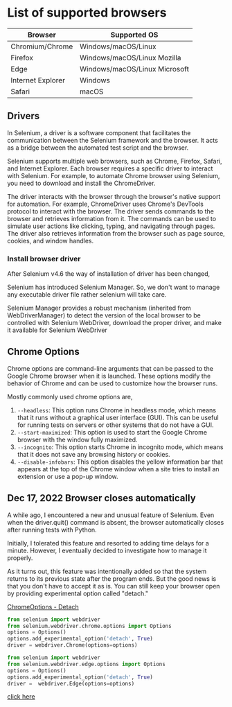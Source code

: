 # List of supported browsers

|Browser|Supported OS|
|-------|---------------|
|Chromium/Chrome|	Windows/macOS/Linux|
|Firefox|	Windows/macOS/Linux	Mozilla|
|Edge|	Windows/macOS/Linux	Microsoft|
|Internet Explorer|	Windows|
|Safari|	macOS|

## Drivers
In Selenium, a driver is a software component that facilitates the communication between the Selenium framework and the browser. It acts as a bridge between the automated test script and the browser.

Selenium supports multiple web browsers, such as Chrome, Firefox, Safari, and Internet Explorer. Each browser requires a specific driver to interact with Selenium. For example, to automate Chrome browser using Selenium, you need to download and install the ChromeDriver.

The driver interacts with the browser through the browser's native support for automation. For example, ChromeDriver uses Chrome's DevTools protocol to interact with the browser. The driver sends commands to the browser and retrieves information from it. The commands can be used to simulate user actions like clicking, typing, and navigating through pages. The driver also retrieves information from the browser such as page source, cookies, and window handles.

### Install browser driver
After Selenium v4.6 the way of installation of driver has been changed,

Selenium has introduced Selenium Manager. So, we don't want to manage any executable driver file rather selenium will take care.

Selenium Manager provides a robust mechanism (inherited from WebDriverManager) to detect the version of the local browser to be controlled with Selenium WebDriver, download the proper driver, and make it available for Selenium WebDriver

## Chrome Options
Chrome options are command-line arguments that can be passed to the Google Chrome browser when it is launched. These options modify the behavior of Chrome and can be used to customize how the browser runs.

Mostly commonly used chrome options are,

1. `--headless`: This option runs Chrome in headless mode, which means that it runs without a graphical user interface (GUI). This can be useful for running tests on servers or other systems that do not have a GUI.
2. `--start-maximized`: This option is used to start the Google Chrome browser with the window fully maximized.
3. `--incognito`: This option starts Chrome in incognito mode, which means that it does not save any browsing history or cookies.
4. `--disable-infobars`: This option disables the yellow information bar that appears at the top of the Chrome window when a site tries to install an extension or use a pop-up window.

## Dec 17, 2022 Browser closes automatically
A while ago, I encountered a new and unusual feature of Selenium. Even when the driver.quit() command is absent, the browser automatically closes after running tests with Python. 

Initially, I tolerated this feature and resorted to adding time delays for a minute. However, I eventually decided to investigate how to manage it properly.

As it turns out, this feature was intentionally added so that the system returns to its previous state after the program ends. But the good news is that you don't have to accept it as is. You can still keep your browser open by providing experimental option called "detach." 

[ChromeOptions - Detach](https://sites.google.com/a/chromium.org/chromedriver/capabilities#:~:text=directory%20for%20examples.-,detach,-boolean)
```python
from selenium import webdriver
from selenium.webdriver.chrome.options import Options
options = Options()
options.add_experimental_option('detach', True)
driver = webdriver.Chrome(options=options)
```
```python
from selenium import webdriver
from selenium.webdriver.edge.options import Options
options = Options()
options.add_experimental_option('detach', True)
driver =  webdriver.Edge(options=options)
```
[click here](stop_chromedriver_kill.py)

